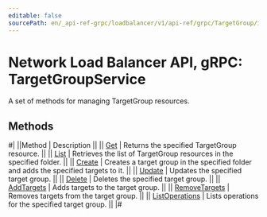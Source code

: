 ```yaml
---
editable: false
sourcePath: en/_api-ref-grpc/loadbalancer/v1/api-ref/grpc/TargetGroup/index.md
---
```


# Network Load Balancer API, gRPC: TargetGroupService

A set of methods for managing TargetGroup resources.

## Methods

#|
||Method | Description ||
|| [Get](get.md) | Returns the specified TargetGroup resource. ||
|| [List](list.md) | Retrieves the list of TargetGroup resources in the specified folder. ||
|| [Create](create.md) | Creates a target group in the specified folder and adds the specified targets to it. ||
|| [Update](update.md) | Updates the specified target group. ||
|| [Delete](delete.md) | Deletes the specified target group. ||
|| [AddTargets](addTargets.md) | Adds targets to the target group. ||
|| [RemoveTargets](removeTargets.md) | Removes targets from the target group. ||
|| [ListOperations](listOperations.md) | Lists operations for the specified target group. ||
|#